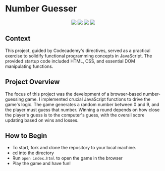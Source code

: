 # Number Guesser

<div align="center">
  <img src="https://img.shields.io/badge/HTML5-E34F26.svg?style=for-the-badge&logo=HTML5&logoColor=white" />
  <img src="https://img.shields.io/badge/CSS3-1572B6.svg?style=for-the-badge&logo=CSS3&logoColor=white" />
  <img src="https://img.shields.io/badge/JavaScript-F7DF1E.svg?style=for-the-badge&logo=JavaScript&logoColor=black" />
  <img src="https://img.shields.io/badge/GitHub-181717.svg?style=for-the-badge&logo=GitHub&logoColor=white" />
</div> 

## Context

This project, guided by Codecademy's directives, served as a practical exercise to solidify functional programming concepts in JavaScript. The provided startup code included HTML, CSS, and essential DOM manipulating functions.

## Project Overview

The focus of this project was the development of a browser-based number-guessing game. I implemented crucial JavaScript functions to drive the game's logic. The game generates a random number between 0 and 9, and the player must guess that number. Winning a round depends on how close the player's guess is to the computer's guess, with the overall score updating based on wins and losses.

## How to Begin

- To start, fork and clone the repository to your local machine.
- cd into the directory
- Run `open index.html` to open the game in the browser
- Play the game and have fun!
